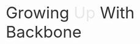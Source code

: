 Growing <span class="up">Up</span> With Backbone
================================================

<div><img src="images/tree.png"></div>

<style scoped>
  @host {
    background: #E8E8E8;

    overflow-y: hidden;
    overflow-x: hidden;
  }

  h1 {
    font-weight: normal;
    font-size: 42px;
    color: #333;
    padding-top: 70px;
  }

  .up {
    color: #E8E8E8;
  }

  div {
    position: absolute;
    z-index: -1;
    width: 2079px;
    left: 50%;
    bottom: -61px;
    margin-left: -1242px;
    height: 314%;
  }

  div img {
    width: 100%;
    height: 100%;
  }
</style>

<script type="none" slide-notes>
Hi Tim, Good luck! You're gonna need it.
</script>
